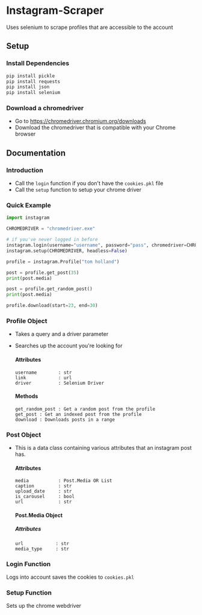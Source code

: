 # Instagram-Scraper
Uses selenium to scrape profiles that are accessible to the account

## Setup
  ### Install Dependencies
  ```sh
  pip install pickle
  pip install requests
  pip install json
  pip install selenium
  ```

  ### Download a chromedriver
  - Go to https://chromedriver.chromium.org/downloads
  - Download the chromedriver that is compatible with your Chrome browser

## Documentation
  ### Introduction
  - Call the `login` function if you don't have the `cookies.pkl` file
  - Call the `setup` function to setup your chrome driver

  ### Quick Example
  ```py
  import instagram

  CHROMEDRIVER = "chromedriver.exe"
  
  # if you've never logged in before
  instagram.login(username="username", password="pass", chromedriver=CHROMEDRIVER)
  instagram.setup(CHROMEDRIVER, headless=False)
  
  profile = instagram.Profile("tom holland")
  
  post = profile.get_post(35)
  print(post.media)
  
  post = profile.get_random_post()
  print(post.media)
  
  profile.download(start=23, end=30)
  ```

  ### Profile Object
  - Takes a query and a driver parameter
  - Searches up the account you're looking for

    #### Attributes
    ```
    username        : str
    link            : url
    driver          : Selenium Driver
    ```
    #### Methods
    ```
    get_random_post : Get a random post from the profile
    get_post : Get an indexed post from the profile
    download : Downloads posts in a range
    ```

  ### Post Object
  - This is a data class containing various attributes that an instagram post has.
    #### Attributes
    ```
    media           : Post.Media OR List
    caption         : str
    upload_date     : str
    is_carousel     : bool
    url             : str
    ```
    
    #### Post.Media Object
     ##### Attributes
     ```
     url            : str
     media_type     : str
     ```
    
  ### Login Function
  Logs into account saves the cookies to `cookies.pkl`

  ### Setup Function
  Sets up the chrome webdriver

